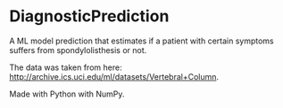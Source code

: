 # DiagnosticPrediction
A ML model prediction that estimates if a patient with certain symptoms suffers from spondylolisthesis or not. 

The data was taken from here: http://archive.ics.uci.edu/ml/datasets/Vertebral+Column. 

Made with Python with NumPy.
